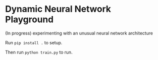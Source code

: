 # Dynamic Neural Network Playground
(In progress) experimenting with an unusual neural network architecture

Run `pip install .` to setup.

Then run `python train.py` to run.
